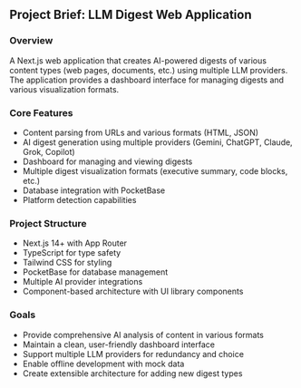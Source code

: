 ## Project Brief: LLM Digest Web Application

### Overview

A Next.js web application that creates AI-powered digests of various content types (web pages, documents, etc.) using multiple LLM providers. The application provides a dashboard interface for managing digests and various visualization formats.

### Core Features

- Content parsing from URLs and various formats (HTML, JSON)
- AI digest generation using multiple providers (Gemini, ChatGPT, Claude, Grok, Copilot)
- Dashboard for managing and viewing digests
- Multiple digest visualization formats (executive summary, code blocks, etc.)
- Database integration with PocketBase
- Platform detection capabilities

### Project Structure

- Next.js 14+ with App Router
- TypeScript for type safety
- Tailwind CSS for styling
- PocketBase for database management
- Multiple AI provider integrations
- Component-based architecture with UI library components

### Goals

- Provide comprehensive AI analysis of content in various formats
- Maintain a clean, user-friendly dashboard interface
- Support multiple LLM providers for redundancy and choice
- Enable offline development with mock data
- Create extensible architecture for adding new digest types
